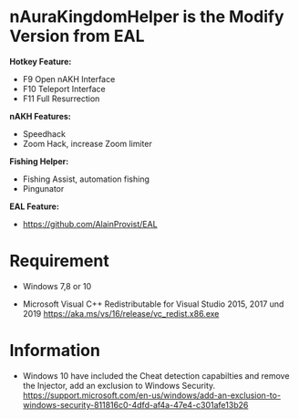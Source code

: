 # **nAuraKingdomHelper is the Modify Version from EAL**

**Hotkey Feature:**
- F9 Open nAKH Interface
- F10 Teleport Interface
- F11 Full Resurrection

**nAKH Features:**
- Speedhack
- Zoom Hack, increase Zoom limiter

**Fishing Helper:**
- Fishing Assist, automation fishing
- Pingunator

**EAL Feature:**
- https://github.com/AlainProvist/EAL

# **Requirement**
- Windows 7,8 or 10

- Microsoft Visual C++ Redistributable for Visual Studio 2015, 2017 und 2019 
https://aka.ms/vs/16/release/vc_redist.x86.exe

# **Information**
- Windows 10 have included the Cheat detection capabilties and remove the Injector, add an exclusion to Windows Security.
https://support.microsoft.com/en-us/windows/add-an-exclusion-to-windows-security-811816c0-4dfd-af4a-47e4-c301afe13b26
